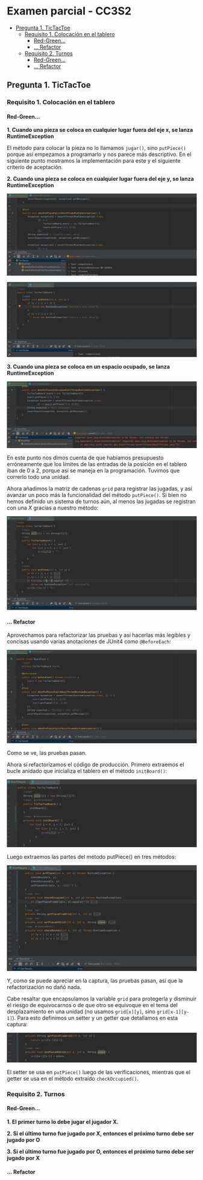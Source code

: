# Examen parcial - CC3S2 <!-- omit in toc -->

- [Pregunta 1. TicTacToe](#pregunta-1-tictactoe)
  - [Requisito 1. Colocación en el tablero](#requisito-1-colocación-en-el-tablero)
    - [Red-Green...](#red-green)
    - [... Refactor](#-refactor)
  - [Requisito 2. Turnos](#requisito-2-turnos)
    - [Red-Green...](#red-green-1)
    - [... Refactor](#-refactor-1)


## Pregunta 1. TicTacToe

### Requisito 1. Colocación en el tablero

#### Red-Green...

**1. Cuando una pieza se coloca en cualquier lugar fuera del eje x, se lanza RuntimeException**

El método para colocar la pieza no lo llamamos `jugar()`, sino `putPiece()` porque así empezamos a programarlo y nos parece más descriptivo. En el siguiente punto mostramos la implementación para este y el siguiente criterio de aceptación.

**2. Cuando una pieza se coloca en cualquier lugar fuera del eje y, se lanza RuntimeException**

![](sources/2023-05-15-11-36-48.png)

![](sources/2023-05-15-11-42-45.png)

**3. Cuando una pieza se coloca en un espacio ocupado, se lanza RuntimeException**

![](sources/2023-05-15-11-57-41.png)

En este punto nos dimos cuenta de que habíamos presupuesto erróneamente que los límites de las entradas de la posición en el tablero iban de 0 a 2, porque así se maneja en la programación. Tuvimos que correrlo todo una unidad.

Ahora añadimos la matriz de cadenas `grid` para registrar las jugadas, y así avanzar un poco más la funcionalidad del método `putPiece()`. Si bien no hemos definido un sistema de turnos aún, al menos las jugadas se registran con una _X_ gracias a nuestro método:

![](sources/2023-05-15-12-44-49.png)

#### ... Refactor

Aprovechamos para refactorizar las pruebas y así hacerlas más legibles y concisas usando varias anotaciones de JUnit4 como `@BeforeEach`:

![](sources/2023-05-15-12-51-51.png)

Como se ve, las pruebas pasan.

Ahora sí refactorizamos el código de producción. Primero extraemos el bucle anidado que inicializa el tablero en el método `initBoard()`:

![](sources/2023-05-15-16-48-01.png)

Luego extraemos las partes del método putPiece() en tres métodos:

![](sources/2023-05-15-16-58-38.png)

Y, como se puede apreciar en la captura, las pruebas pasan, así que la refactorización no dañó nada.

Cabe resaltar que encapsulamos la variable `grid` para protegerla y disminuir el riesgo de equivocarnos o de que otro se equivoque en el tema del desplazamiento en una unidad (no usamos `grid[x][y]`, sino `grid[x-1][y-1]`). Para esto definimos un setter y un getter que detallamos en esta captura:

![](sources/2023-05-15-17-00-08.png)

El setter se usa en `putPiece()` luego de las verificaciones, mientras que el getter se usa en el método extraído `checkOccupied()`.

### Requisito 2. Turnos

#### Red-Green...

**1. El primer turno lo debe jugar el jugador X.**



**2. Si el último turno fue jugado por X, entonces el próximo turno debe ser jugado por O**



**3. Si el último turno fue jugado por O, entonces el próximo turno debe ser jugado por X**



#### ... Refactor